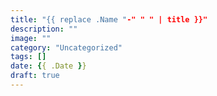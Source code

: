 ```yaml
---
title: "{{ replace .Name "-" " " | title }}"
description: ""
image: ""
category: "Uncategorized"
tags: []
date: {{ .Date }}
draft: true
---
```

